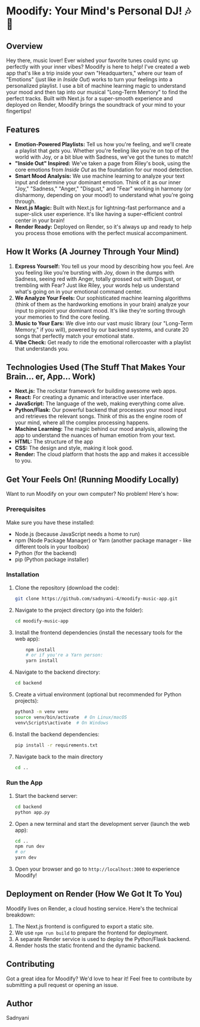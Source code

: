 # Moodify: Your Mind's Personal DJ! 🎶🧠

## Overview

Hey there, music lover! Ever wished your favorite tunes could sync up perfectly with your inner vibes? Moodify is here to help! I've created a web app that's like a trip inside your own "Headquarters," where our team of "Emotions" (just like in *Inside Out*) works to turn your feelings into a personalized playlist.  I use a bit of machine learning magic to understand your mood and then tap into our musical "Long-Term Memory" to find the perfect tracks.  Built with Next.js for a super-smooth experience and deployed on Render, Moodify brings the soundtrack of your mind to your fingertips!

## Features

* **Emotion-Powered Playlists:** Tell us how you're feeling, and we'll create a playlist that *gets* you. Whether you're feeling like you're on top of the world with Joy, or a bit blue with Sadness, we've got the tunes to match!
* **"Inside Out" Inspired:** We've taken a page from Riley's book, using the core emotions from *Inside Out* as the foundation for our mood detection.
* **Smart Mood Analysis:** We use machine learning to analyze your text input and determine your dominant emotion.  Think of it as our inner "Joy," "Sadness," "Anger," "Disgust," and "Fear" working in harmony (or disharmony, depending on your mood!) to understand what you're going through.
* **Next.js Magic:** Built with Next.js for lightning-fast performance and a super-slick user experience.  It's like having a super-efficient control center in your brain!
* **Render Ready:** Deployed on Render, so it's always up and ready to help you process those emotions with the perfect musical accompaniment.

## How It Works (A Journey Through Your Mind)

1.  **Express Yourself:** You tell us your mood by describing how you feel.  Are you feeling like you're bursting with Joy, down in the dumps with Sadness, seeing red with Anger, totally grossed out with Disgust, or trembling with Fear?  Just like Riley, your words help us understand what's going on in your emotional command center.
2.  **We Analyze Your Feels:** Our sophisticated machine learning algorithms (think of them as the hardworking emotions in your brain) analyze your input to pinpoint your dominant mood.  It's like they're sorting through your memories to find the core feeling.
3.  **Music to Your Ears:** We dive into our vast music library (our "Long-Term Memory," if you will), powered by our backend systems, and curate 20 songs that perfectly match your emotional state.
4.  **Vibe Check:** Get ready to ride the emotional rollercoaster with a playlist that understands you.

## Technologies Used (The Stuff That Makes Your Brain... er, App... Work)

* **Next.js:** The rockstar framework for building awesome web apps.
* **React:** For creating a dynamic and interactive user interface.
* **JavaScript:** The language of the web, making everything come alive.
* **Python/Flask:** Our powerful backend that processes your mood input and retrieves the relevant songs.  Think of this as the engine room of your mind, where all the complex processing happens.
* **Machine Learning:** The magic behind our mood analysis, allowing the app to understand the nuances of human emotion from your text.
* **HTML:** The structure of the app
* **CSS:** The design and style, making it look good.
* **Render:** The cloud platform that hosts the app and makes it accessible to you.

## Get Your Feels On! (Running Moodify Locally)

Want to run Moodify on your own computer?  No problem!  Here's how:

### Prerequisites

Make sure you have these installed:

* Node.js (because JavaScript needs a home to run)
* npm (Node Package Manager) or Yarn (another package manager - like different tools in your toolbox)
* Python (for the backend)
* pip (Python package installer)

### Installation

1.  Clone the repository (download the code):

    ```bash
    git clone https://github.com/sadnyani-4/moodify-music-app.git
    ```

2.  Navigate to the project directory (go into the folder):

    ```bash
    cd moodify-music-app
    ```

3.  Install the frontend dependencies (install the necessary tools for the web app):

    ```bash
        npm install
        # or if you're a Yarn person:
        yarn install
    ```

4.  Navigate to the backend directory:

    ```bash
    cd backend
    ```

5.  Create a virtual environment (optional but recommended for Python projects):

    ```bash
    python3 -m venv venv
    source venv/bin/activate  # On Linux/macOS
    venv\Scripts\activate  # On Windows
    ```

6.  Install the backend dependencies:

    ```bash
    pip install -r requirements.txt
    ```

7.  Navigate back to the main directory

    ```bash
    cd ..
    ```

### Run the App

1.  Start the backend server:

    ```bash
    cd backend
    python app.py
    ```

2.  Open a new terminal and start the development server (launch the web app):

    ```bash
    cd ..
    npm run dev
    # or
    yarn dev
    ```

3.  Open your browser and go to `http://localhost:3000` to experience Moodify!

## Deployment on Render (How We Got It To You)

Moodify lives on Render, a cloud hosting service. Here's the technical breakdown:

1.  The Next.js frontend is configured to export a static site.
2.  We use `npm run build` to prepare the frontend for deployment.
3.  A separate Render service is used to deploy the Python/Flask backend.
4.  Render hosts the static frontend and the dynamic backend.

## Contributing

Got a great idea for Moodify? We'd love to hear it! Feel free to contribute by submitting a pull request or opening an issue.

## Author

Sadnyani
